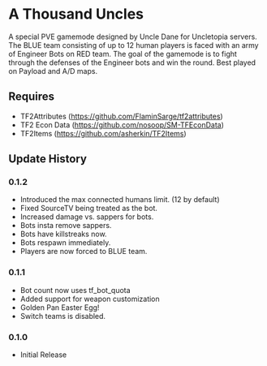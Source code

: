 # A Thousand Uncles

A special PVE gamemode designed by Uncle Dane for Uncletopia servers. The BLUE team consisting of up to 12 human players is faced with an army of Engineer Bots on RED team. The goal of the gamemode is to fight through the defenses of the Engineer bots and win the round. Best played on Payload and A/D maps.  

## Requires

- TF2Attributes (https://github.com/FlaminSarge/tf2attributes)
- TF2 Econ Data (https://github.com/nosoop/SM-TFEconData)
- TF2Items (https://github.com/asherkin/TF2Items)

## Update History

### 0.1.2

- Introduced the max connected humans limit. (12 by default)
- Fixed SourceTV being treated as the bot.
- Increased damage vs. sappers for bots.
- Bots insta remove sappers.
- Bots have killstreaks now.
- Bots respawn immediately.
- Players are now forced to BLUE team.

### 0.1.1

- Bot count now uses tf_bot_quota
- Added support for weapon customization
- Golden Pan Easter Egg!
- Switch teams is disabled.

### 0.1.0

- Initial Release